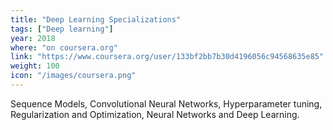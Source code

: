 ```yaml
---
title: "Deep Learning Specializations"
tags: ["Deep learning"]
year: 2018
where: "on coursera.org"
link: "https://www.coursera.org/user/133bf2bb7b30d4196056c94568635e85"
weight: 100
icon: "/images/coursera.png"
---
```

Sequence Models, Convolutional Neural Networks, Hyperparameter tuning, Regularization and Optimization,
Neural Networks and Deep Learning.